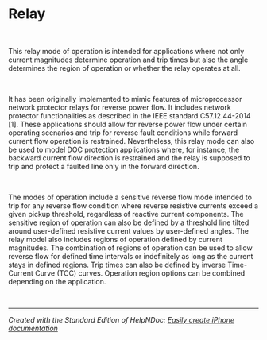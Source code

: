 # Relay

&nbsp;

This relay mode of operation is intended for applications where not only current magnitudes determine operation and trip times but also the angle determines the region of operation or whether the relay operates at all.

&nbsp;

It has been originally implemented to mimic features of microprocessor network protector relays for reverse power flow. It includes network protector functionalities as described in the IEEE standard C57.12.44-2014 \[1\]. These applications should allow for reverse power flow under certain operating scenarios and trip for reverse fault conditions while forward current flow operation is restrained. Nevertheless, this relay mode can also be used to model DOC protection applications where, for instance, the backward current flow direction is restrained and the relay is supposed to trip and protect a faulted line only in the forward direction.

&nbsp;

The modes of operation include a sensitive reverse flow mode intended to trip for any reverse flow condition where reverse resistive currents exceed a given pickup threshold, regardless of reactive current components. The sensitive region of operation can also be defined by a threshold line tilted around user-defined resistive current values by user-defined angles. The relay model also includes regions of operation defined by current magnitudes. The combination of regions of operation can be used to allow reverse flow for defined time intervals or indefinitely as long as the current stays in defined regions. Trip times can also be defined by inverse Time-Current Curve (TCC) curves. Operation region options can be combined depending on the application.

&nbsp;


***
_Created with the Standard Edition of HelpNDoc: [Easily create iPhone documentation](<https://www.helpndoc.com/feature-tour/iphone-website-generation>)_
